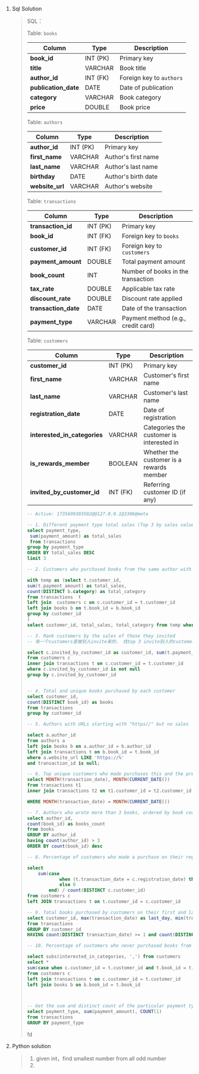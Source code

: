 1. Sql Solution

   > SQL：
   >
   > Table: `books`
   >
   > | Column                     | Type     | Description                |
   > | -------------------------- | -------- | -------------------------- |
   > | **book_id**          | INT (PK) | Primary key                |
   > | **title**            | VARCHAR  | Book title                 |
   > | **author_id**        | INT (FK) | Foreign key to `authors` |
   > | **publication_date** | DATE     | Date of publication        |
   > | **category**         | VARCHAR  | Book category              |
   > | **price**            | DOUBLE   | Book price                 |
   >
   > Table: `authors`
   >
   > | Column                | Type     | Description         |
   > | --------------------- | -------- | ------------------- |
   > | **author_id**   | INT (PK) | Primary key         |
   > | **first_name**  | VARCHAR  | Author's first name |
   > | **last_name**   | VARCHAR  | Author's last name  |
   > | **birthday**    | DATE     | Author's birth date |
   > | **website_url** | VARCHAR  | Author's website    |
   >
   > Table: `transactions`
   >
   > | Column                     | Type     | Description                        |
   > | -------------------------- | -------- | ---------------------------------- |
   > | **transaction_id**   | INT (PK) | Primary key                        |
   > | **book_id**          | INT (FK) | Foreign key to `books`           |
   > | **customer_id**      | INT (FK) | Foreign key to `customers`       |
   > | **payment_amount**   | DOUBLE   | Total payment amount               |
   > | **book_count**       | INT      | Number of books in the transaction |
   > | **tax_rate**         | DOUBLE   | Applicable tax rate                |
   > | **discount_rate**    | DOUBLE   | Discount rate applied              |
   > | **transaction_date** | DATE     | Date of the transaction            |
   > | **payment_type**     | VARCHAR  | Payment method (e.g., credit card) |
   >
   > Table: `customers`
   >
   > | Column                             | Type     | Description                              |
   > | ---------------------------------- | -------- | ---------------------------------------- |
   > | **customer_id**              | INT (PK) | Primary key                              |
   > | **first_name**               | VARCHAR  | Customer's first name                    |
   > | **last_name**                | VARCHAR  | Customer's last name                     |
   > | **registration_date**        | DATE     | Date of registration                     |
   > | **interested_in_categories** | VARCHAR  | Categories the customer is interested in |
   > | **is_rewards_member**        | BOOLEAN  | Whether the customer is a rewards member |
   > | **invited_by_customer_id**   | INT (FK) | Referring customer ID (if any)           |
   >
   > ```sql
   > -- Active: 1735699303502@@127.0.0.1@3306@meta
   >
   > -- 1. Different payment type total sales (Top 3 by sales value)
   > select payment_type,
   >  sum(payment_amount) as total_sales
   >  from transactions
   > group by payment_type
   > ORDER BY total_sales DESC
   > limit 3
   >
   > -- 2. Customers who purchased books from the same author with at least two categories and their total sales
   >
   > with temp as (select t.customer_id, 
   > sum(t.payment_amount) as total_sales,
   > count(DISTINCT b.category) as total_category
   > from transactions  t
   > left join  customers c on c.customer_id = t.customer_id
   > left join books b on t.book_id = b.book_id
   > group by customer_id
   > )
   > select customer_id, total_sales, total_category from temp where temp.total_category >=1
   >
   > -- 3. Rank customers by the sales of those they invited
   > -- 有一个customers是被别人invite来的， 找top 3 invite别人的customer（top 指的是交易额）
   >
   > select c.invited_by_customer_id as customer_id, sum(t.payment_amount) as total_sales
   > from customers c
   > inner join transactions t on c.customer_id = t.customer_id
   > where c.invited_by_customer_id is not null
   > group by c.invited_by_customer_id
   >
   >
   > -- 4. Total and unique books purchased by each customer
   > select customer_id,
   > count(DISTINCT book_id) as books
   > from transactions
   > group by customer_id
   >
   > -- 5. Authors with URLs starting with "https//" but no sales
   >
   > select a.author_id
   > from authors a
   > left join books b on a.author_id = b.author_id
   > left join transactions t on b.book_id = t.book_id
   > where a.website_url LIKE 'https://%'
   > and transaction_id is null;
   >
   > -- 6. Top unique customers who made purchases this and the previous month
   > select MONTH(transaction_date), MONTH(CURRENT_DATE())
   > from transactions t1
   > inner join transactions t2 on t1.customer_id = t2.customer_id
   >
   > WHERE MONTH(transaction_date) = MONTH(CURRENT_DATE())
   >
   > -- 7. Authors who wrote more than 3 books, ordered by book count
   > select author_id,
   > count(book_id) as books_count
   > from books
   > GROUP BY author_id
   > having count(author_id) > 3
   > ORDER BY count(book_id) desc
   >
   > -- 8. Percentage of customers who made a purchase on their registration date
   >
   > select 
   >     sum(case 
   >             when (t.transaction_date = c.registration_date) then 1 
   >             else 0 
   >         end) / count(DISTINCT c.customer_id) 
   > from customers c
   > left JOIN transactions t on t.customer_id = c.customer_id
   >
   > -- 9. Total books purchased by customers on their first and last purchase day (for customers with more than 1 purchase day and >3 books in total)
   > select customer_id, max(transaction_date) as last_day, min(transaction_date) as first_day
   > from transactions
   > GROUP BY customer_id
   > HAVING count(DISTINCT transaction_date) >= 1 and count(DISTINCT book_id) >= 1
   >
   > -- 10. Percentage of customers who never purchased books from their interested categories
   >
   > select subs(interested_in_categories, ',') from customers
   > select *
   > sum(case when c.customer_id = t.customer_id and t.book_id = t.book_id and b.category in STRING_TO_ARRAY())
   > from customers c
   > left join transactions t on c.customer_id = t.customer_id
   > left join books b on b.book_id = t.book_id
   >
   >
   >
   > -- Get the sum and distinct count of the particular payment type.
   > select payment_type, sum(payment_amount), COUNT(1)
   > from transactions
   > GROUP BY payment_type
   >
   >
   > ```
   > fd
   >
2. Python solution

   > 1. given int，find smallest number from all odd number
   > 1. 
   >
